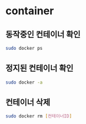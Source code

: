 # container

## 동작중인 컨테이너 확인
```bash 
sudo docker ps 
```

## 정지된 컨테이너 확인
```bash
sudo docker -a
```

## 컨테이너 삭제 
```bash 
sudo docker rm [컨테이너ID]
```
